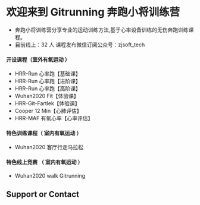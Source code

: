 # 欢迎来到 Gitrunning 奔跑小将训练营
- 奔跑小将训练营分享专业的运动训练方法,基于心率设备训练的无伤奔跑训练课程。
- 目前线上：32 人 课程发布微信订阅公众号：zjsoft_tech
#### 开设课程（室外有氧运动 ）
- HRR-Run 心率跑【基础课】
- HRR-Run 心率跑【进阶课】
- HRR-Run 心率跑【高阶课】
- Wuhan2020 Fit【体验课】
- HRR-Git-Fartlek【体验课】
- Cooper 12 Min【心肺评估】
- HRR-MAF 有氧心率【心率评估】
#### 特色训练课程（ 室内有氧运动 ）
- Wuhan2020 客厅行走马拉松 
#### 特色线上竞赛 （ 室内有氧运动 ）
- Wuhan2020 walk Gitrunning 
## Support or Contact
